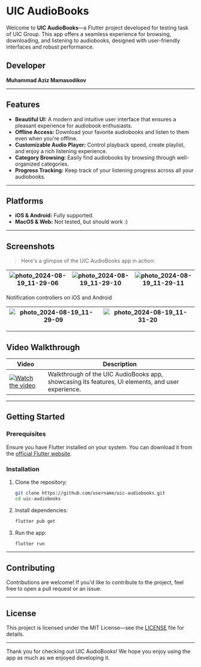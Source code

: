 # UIC AudioBooks

Welcome to **UIC AudioBooks**—a Flutter project developed for testing task of UIC Group. This app offers a seamless experience for browsing, downloading, and listening to audiobooks, designed with user-friendly interfaces and robust performance.

## Developer

**Muhammad Aziz Mamasodikov**

---

## Features

- **Beautiful UI:** A modern and intuitive user interface that ensures a pleasant experience for audiobook enthusiasts.
- **Offline Access:** Download your favorite audiobooks and listen to them even when you're offline.
- **Customizable Audio Player:** Control playback speed, create playlist, and enjoy a rich listening experience.
- **Category Browsing:** Easily find audiobooks by browsing through well-organized categories.
- **Progress Tracking:** Keep track of your listening progress across all your audiobooks.

---

## Platforms

- **iOS & Android:** Fully supported.
- **MacOS & Web:** Not tested, but should work :)

---

## Screenshots

> Here's a glimpse of the UIC AudioBooks app in action:

| ![photo_2024-08-19_11-29-06](https://github.com/user-attachments/assets/fcce3daa-a99d-43aa-924a-cfc86c1f43f7) | ![photo_2024-08-19_11-29-10](https://github.com/user-attachments/assets/5d0a926a-5871-46c2-bde7-9a530b2df934) | ![photo_2024-08-19_11-29-11](https://github.com/user-attachments/assets/a43206b8-2292-41fa-883f-c65fa4032ca4) |
|--------------------|--------------------|--------------------|

Notification controllers on iOS and Android

|![photo_2024-08-19_11-29-09](https://github.com/user-attachments/assets/75e2533b-7401-4b21-b68d-5237b6ad5686)|![photo_2024-08-19_11-31-20](https://github.com/user-attachments/assets/6130fb6e-519e-420a-8110-ab1f083f096a)|
|--------------------|--------------------|

---

## Video Walkthrough

| Video                                                  | Description                                                                                       |
|--------------------------------------------------------|---------------------------------------------------------------------------------------------------|
| [![Watch the video](#)](#)                             | Walkthrough of the UIC AudioBooks app, showcasing its features, UI elements, and user experience. |

---

## Getting Started

### Prerequisites

Ensure you have Flutter installed on your system. You can download it from the [official Flutter website](https://flutter.dev/docs/get-started/install).

### Installation

1. Clone the repository:
    ```bash
    git clone https://github.com/username/uic-audiobooks.git
    cd uic-audiobooks
    ```

2. Install dependencies:
    ```bash
    flutter pub get
    ```

3. Run the app:
    ```bash
    flutter run
    ```

---

## Contributing

Contributions are welcome! If you'd like to contribute to the project, feel free to open a pull request or an issue.

---

## License

This project is licensed under the MIT License—see the [LICENSE](LICENSE) file for details.

---

Thank you for checking out UIC AudioBooks! We hope you enjoy using the app as much as we enjoyed developing it.
